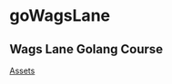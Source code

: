 # goWagsLane

## Wags Lane Golang Course

[Assets](https://github.com/bootdotdev/fcc-golang-assets)

